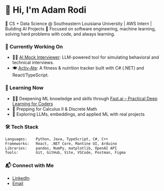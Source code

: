 # 👋 Hi, I'm Adam Rodi

🚀 CS + Data Science @ Southeastern Louisiana University | AWS Intern | Building AI Projects 
🎯 Focused on software engineering, machine learning, solving hard problems with code, and always learning.


### 🧠 Currently Working On
- 🧑‍💻 [AI Mock Interviewer](https://github.com/riyajclgn123/AI-Mock-Interviewer): LLM-powered tool for simulating behavioral and technical interviews.
- 🍽️ [Activ-Ate](https://github.com/adamrodi/activ-ate): A fitness & nutrition tracker built with C# (.NET) and React/TypeScript.


### 🧠 Learning Now
- 🧑‍🏫 Deepening ML knowledge and skills through [Fast.ai – Practical Deep Learning for Coders](https://course.fast.ai/)
- 🧮 Prepping for Calculus II & Discrete Math
- 🧠 Exploring LLMs, embeddings, and applied ML with real projects


### 🛠️ Tech Stack
```txt
Languages:    Python, Java, TypeScript, C#, C++
Frameworks:   React, .NET Core, Mantine UI, Arduino
Libraries:    pandas, NumPy, matplotlib, OpenAI API
Tools:        Git, GitHub, Vite, VSCode, Postman, Figma
```


### 📬 Connect with Me
- [LinkedIn](https://www.linkedin.com/in/adamrodi/)
- [Email](adam.rodi@selu.edu)
